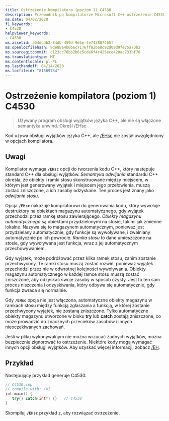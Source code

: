 ```yaml
---
title: Ostrzeżenie kompilatora (poziom 1) C4530
description: Przewodnik po kompilatorze Microsoft C++ ostrzeżenie C4530.
ms.date: 04/02/2020
f1_keywords:
- C4530
helpviewer_keywords:
- C4530
ms.assetid: a04dcdb2-84db-459d-9e5e-4e743887465f
ms.openlocfilehash: 9de88a4b0b6c7176ff82b68c92d09d9fe75a70b2
ms.sourcegitcommit: c123cc76bb2b6c5cde6f4c425ece420ac733bf70
ms.translationtype: MT
ms.contentlocale: pl-PL
ms.lasthandoff: 04/14/2020
ms.locfileid: "81369784"
---
```

# <a name="compiler-warning-level-1-c4530"></a>Ostrzeżenie kompilatora (poziom 1) C4530

> Używany program obsługi wyjątków języka C++, ale nie są włączone semantyka unwind. Określ /EHsc

Kod używa obsługi wyjątków języka C++, ale [/EHsc](../../build/reference/eh-exception-handling-model.md) nie został uwzględniony w opcjach kompilatora.

## <a name="remarks"></a>Uwagi

Kompilator wymaga **`/EHsc`** opcji do tworzenia kodu C++, który następuje standard C++ dla obsługi wyjątków. *Semantyka odwijania* standardu C++ określa, że obiekty i ramki stosu skonstruowane między miejscem, w którym jest generowany wyjątek i miejscem jego przełowienia, muszą zostać zniszczone, a ich zasoby odzyskane. Ten proces jest znany jako *odwijanie stosu*.

Opcja **`/EHsc`** nakazuje kompilatorowi do generowania kodu, który wywołuje destruktory na obiektach magazynu automatycznego, gdy wyjątek przechodzi przez ramkę stosu zawierającego. *Obiekty magazynu automatycznego* są obiektami przydzielonymi na stosie, takimi jak zmienne lokalne. Nazywa się to magazynem automatycznym, ponieważ jest przydzielany automatycznie, gdy funkcje są wywoływane, i zwalniany automatycznie po ich powrocie. *Ramka stosu* to dane umieszczone na stosie, gdy wywoływana jest funkcja, wraz z jej automatycznym przechowywaniem.

Gdy wyjątek, może podróżować przez kilka ramek stosu, zanim zostanie przechwycony. Te ramki stosu muszą zostać rozwiń, ponieważ wyjątek przechodzi przez nie w odwrotnej kolejności wywoływania. Obiekty magazynu automatycznego w każdej ramce stosu muszą zostać zniszczone, aby odzyskać swoje zasoby w sposób czysty. Jest to ten sam proces niszczenia i odzyskiwania, który odbywa się automatycznie, gdy funkcja zwraca się normalnie.

Gdy **`/EHsc`** opcja nie jest włączona, automatyczne obiekty magazynu w ramkach stosu między funkcją zgłaszania a funkcją, w której zostanie przechwycony wyjątek, nie zostaną zniszczone. Tylko automatyczne obiekty magazynu utworzone w bloku **try** lub **catch** zostają zniszczone, co może prowadzić do znacznych przecieków zasobów i innych nieoczekiwanych zachowań.

Jeśli w pliku wykonywalnym nie można wrzucać żadnych wyjątków, można bezpiecznie zignorować to ostrzeżenie. Niektóre kody mogą wymagać innych opcji obsługi wyjątków. Aby uzyskać więcej informacji, zobacz [/EH](../../build/reference/eh-exception-handling-model.md).

## <a name="example"></a>Przykład

Następujący przykład generuje C4530:

```cpp
// C4530.cpp
// compile with: /W1
int main() {
   try{} catch(int*) {}   // C4530
}
```

Skompiluj **`/EHsc`** przykład z, aby rozwiązać ostrzeżenie.
